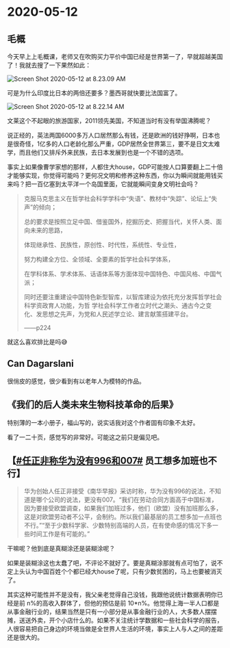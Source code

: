 # 2020-05-12

## 毛概

今天早上上毛概课，老师又在吹购买力平价中国已经是世界第一了，早就超越美国了！我就去搜了一下果然如此：

![Screen Shot 2020-05-12 at 8.23.09 AM](https://tva1.sinaimg.cn/large/007S8ZIlgy1gepd88dfa2j313k0n2qay.jpg)

可是为什么印度比日本的两倍还要多？墨西哥就快要比法国富了。

![Screen Shot 2020-05-12 at 8.22.14 AM](https://tva1.sinaimg.cn/large/007S8ZIlgy1gepd9kqzrej31080u0493.jpg)

文莱这个不起眼的旅游国家，2011领先美国，不知道当时有没有举国沸腾呢？

说正经的，英法两国6000多万人口居然那么有钱，还是欧洲的钱好挣啊，日本也是很奇怪，1亿多的人口老龄化那么严重，GDP居然全世界第三，要不是日文太难学，而且他们又排斥外来民族，去日本发展到也是一个不错的选项。

事实上如果像曹学家想的那样，人都住大house，GDP可能按人口算要翻上二十倍才能够实现，你觉得可能吗？更何况文明和修养这种东西，你以为瞬间就能用钱买来吗？把一百亿塞到太平洋一个岛国里面，它就能瞬间变身文明社会吗？


> 克服马克思主义在哲学社会科学学科中“失语”、教材中“失踪”、论坛上“失声”的倾向；
>
> 总的要求是按照立足中国、借鉴国外，挖掘历史、把握当代，关怀人类、面向未来的思路，
>
> 体现继承性、民族性，原创性、时代性，系统性、专业性，
>
> 努力构建全方位、全领域、全要素的哲学社会科学体系，
>
> 在学科体系、学术体系、话语体系等方面体现中国特色、中国风格、中国气派；
>
> 同时还要注重建设中国特色新型智库，以智库建设为依托充分发挥哲学社会科学资政育人功能，为哲
> 学社会科学工作者立时代之潮头、通古今之变化、发思想之先声，为党和人民述学立论、建言献策搭建平台。
>
> ——p224

就这么喜欢排比是吗😅





## Can Dagarslani

很俏皮的感觉，很少看到有以老年人为模特的作品。



## 《我们的后人类未来生物科技革命的后果》

特别薄的一本小册子，福山写的，说实话我对这个作者固有印象不太好。

看了一二十页，感觉写的非常好。可能这之前只是偏见吧。



## 【[#任正非称华为没有996和007#](https://m.weibo.cn/search?containerid=231522type%3D1%26t%3D10%26q%3D%23任正非称华为没有996和007%23&extparam=%23任正非称华为没有996和007%23&luicode=10000011&lfid=100103type%3D1%26t%3D10%26q%3D任正非称华为没有996) 员工想多加班也不行】

> 华为创始人任正非接受《南华早报》采访时称，华为没有996的说法，不知道是哪个公司的说法，更没有007。“我们在劳动合同方面高于中国标准，因为要接受欧盟调查，如果我们加班过多，他们（欧盟）没有加班那么多，这是对欧盟劳动者不公平，会制约。所以我们最基层的员工想多加一点班也不行。”“至于少数科学家、少数特别高端的人员，在有使命感的情况下多一些时间工作是有可能的。”

干嘛呢？他到底是真糊涂还是装糊涂呢？

如果是装糊涂这也太蠢了吧，不评论不就好了。要是真糊涂那就有点可怕了，说不定上头认为中国百姓个个都已经大house了呢，只有少数贫困的，马上也要被消灭了。

其实这种可能性并不是没有，我父亲老觉得自己没钱，我跟他说统计数据表明你已经是前 n%的高收入群体了，但他的预估是前 10*n%。他觉得上海一半人口都是从事金融行业的，结果当然是只有一小部分是从事金融行业的人，大多数人摆摆摊，送送外卖，开个小店什么的。如果不关注统计学数据和一些社会科学的报告，人很容易把自己身边的环境当做是全世界人生活的环境，事实上人与人之间的差距还是很大的。






